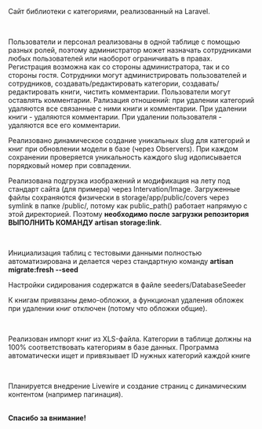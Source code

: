 <p>Сайт библиотеки с категориями, реализованный на Laravel.</p>
<br>
<p>Пользователи и персонал реализованы в одной таблице с помощью разных ролей, поэтому администратор может назначать сотрудниками любых пользователей или наоборот ограничивать в правах. Регистрация возможна как со стороны администратора, так и со стороны гостя.
Сотрудники могут администрировать пользователей и сотрудников, создавать/редактировать категории, создавать/редактировать книги, чистить комментарии. Пользователи могут оставлять комментарии.
Рализация отношений: при удалении категорий удаляются все связанные с ними книги и комментарии. При удалении книги - удаляются комментарии. При удалении пользователя - удаляются все его комментарии.</p>
<p>Реализовано динамическое создание уникальных slug для категорий и книг при обновлении модели в базе (через Observers). При каждом сохранении проверяется уникальность каждого slug идописывается порядковый номер при совпадении.</p>
<p>Реализована подгрузка изображений и модификация на лету под стандарт сайта (для примера) через Intervation/Image. Загруженные файлы сохраняются физически в storage/app/public/covers через symlink в папке /public/, потому как public_path() работает напрямую с этой директорией. Поэтому <b>необходимо после загрузки репозитория ВЫПОЛНИТЬ КОМАНДУ artisan storage:link</b>.</p>
<br>
<p>Инициализация таблиц с тестовыми данными полностью автоматизирована и делается через стандартную команду <b>artisan migrate:fresh --seed</b></p>
<p>Настройки сидирования содержатся в файле seeders/DatabaseSeeder</p>
<p>К книгам привязаны демо-обложки, а функционал удаления обложек при удалении книг отключен (потому что обложки общие).</p>
<br>
<p>Реализован импорт книг из XLS-файла. Категории в таблице должны на 100% соответствовать категориям в базе данных. Программа автоматически ищет и привязывает ID нужных категорий каждой книге<p>
<br>
<p>Планируется внедрение Livewire и создание страниц с динамическим контентом (например пагинация).</p>
<br>
<b>Спасибо за внимание!</b>
